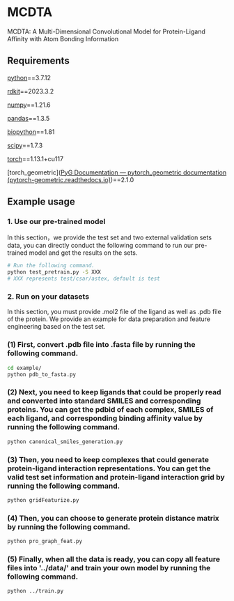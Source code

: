 # MCDTA

MCDTA: A Multi-Dimensional Convolutional Model for Protein-Ligand Affinity with Atom Bonding Information

## Requirements

[python](https://www.python.org/)==3.7.12

[rdkit](https://www.rdkit.org/)==2023.3.2

[numpy](https://numpy.org/)==1.21.6

[pandas](https://pandas.pydata.org/)==1.3.5

[biopython](https://biopython.org/)==1.81

[scipy](https://scipy.org/)==1.7.3

[torch](https://pytorch.org/)==1.13.1+cu117

[torch_geometric]([PyG Documentation — pytorch_geometric documentation (pytorch-geometric.readthedocs.io)](https://pytorch-geometric.readthedocs.io/en/latest/index.html))==2.1.0

## Example usage

### 1. Use our pre-trained model
In this section，we provide the test set and two external validation sets data, you can directly conduct the following command to run our pre-trained model and get the results on the sets. 

```bash
# Run the following command.
python test_pretrain.py -S XXX
# XXX represents test/csar/astex, default is test
```

### 2. Run on your datasets

In this section, you must provide .mol2 file of the ligand as well as .pdb file of the protein. We provide an example for data preparation and feature engineering based on the test set.

### (1) First, convert .pdb file into .fasta file by running the following command.

 ```bash
cd example/
python pdb_to_fasta.py

 ```

### (2) Next, you need to keep ligands that could be properly read and converted into standard SMILES and corresponding proteins. You can get the pdbid of each complex, SMILES of each ligand, and corresponding binding affinity value by running the following command.

 ```bash
python canonical_smiles_generation.py

 ```

### (3) Then, you need to keep complexes that could generate protein-ligand interaction representations. You can get the valid test set information and protein-ligand interaction grid by running the following command.

 ```bash
python gridFeaturize.py

 ```
### (4) Then, you can choose to generate protein distance matrix by running the following command.

 ```bash
python pro_graph_feat.py

 ```
### (5) Finally, when all the data is ready, you can copy all feature files into '../data/' and train your own model by running the following command.

 ```bash
python ../train.py

 ```
